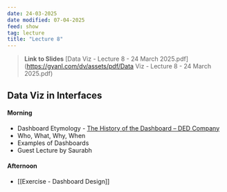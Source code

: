 ```yaml
---
date: 24-03-2025
date modified: 07-04-2025
feed: show
tag: lecture
title: "Lecture 8"
---
```


> **Link to Slides**
> [Data Viz - Lecture 8 - 24 March 2025.pdf](https://gyanl.com/dv/assets/pdf/Data Viz - Lecture 8 - 24 March 2025.pdf)
## Data Viz in Interfaces
#### Morning
- Dashboard Etymology - [The History of the Dashboard – DED Company](https://ded.company/the-history-of-the-dashboard/)
- Who, What, Why, When
- Examples of Dashboards
- Guest Lecture by Saurabh
#### Afternoon
- [[Exercise - Dashboard Design]]
